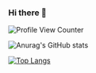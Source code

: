 ### Hi there 👋

![Profile View Counter](https://komarev.com/ghpvc/?username=Ivaylomn)<p></p>
![Anurag's GitHub stats](https://github-readme-stats.vercel.app/api?username=Ivaylomn&show_icons=true&theme=tokyonight&hide_border=true&bg_color=00000000)<p></p>
[![Top Langs](https://github-readme-stats.vercel.app/api/top-langs/?username=Ivaylomn&layout=compact&hide_border=true&bg_color=00000000)](https://github.com/anuraghazra/github-readme-stats)

<!--
**Ivaylomn/Ivaylomn** is a ✨ _special_ ✨ repository because its `README.md` (this file) appears on your GitHub profile.

Here are some ideas to get you started:

- 🔭 I’m currently working on ...
- 🌱 I’m currently learning ..
- 👯 I’m looking to collaborate on ...
- 🤔 I’m looking for help with ...
- 💬 Ask me about ...
- 📫 How to reach me: ...
- 😄 Pronouns: ...
- ⚡ Fun fact: ...
-->
